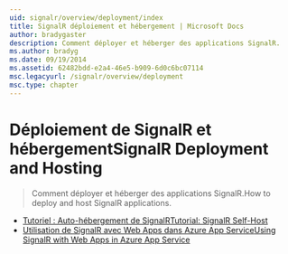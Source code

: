 ```yaml
---
uid: signalr/overview/deployment/index
title: SignalR déploiement et hébergement | Microsoft Docs
author: bradygaster
description: Comment déployer et héberger des applications SignalR.
ms.author: bradyg
ms.date: 09/19/2014
ms.assetid: 62482bdd-e2a4-46e5-b909-6d0c6bc07114
msc.legacyurl: /signalr/overview/deployment
msc.type: chapter
---
```

<a name="signalr-deployment-and-hosting"></a><span data-ttu-id="56d45-103">Déploiement de SignalR et hébergement</span><span class="sxs-lookup"><span data-stu-id="56d45-103">SignalR Deployment and Hosting</span></span>
====================
> <span data-ttu-id="56d45-104">Comment déployer et héberger des applications SignalR.</span><span class="sxs-lookup"><span data-stu-id="56d45-104">How to deploy and host SignalR applications.</span></span>


- [<span data-ttu-id="56d45-105">Tutoriel : Auto-hébergement de SignalR</span><span class="sxs-lookup"><span data-stu-id="56d45-105">Tutorial: SignalR Self-Host</span></span>](tutorial-signalr-self-host.md)
- [<span data-ttu-id="56d45-106">Utilisation de SignalR avec Web Apps dans Azure App Service</span><span class="sxs-lookup"><span data-stu-id="56d45-106">Using SignalR with Web Apps in Azure App Service</span></span>](using-signalr-with-azure-web-sites.md)
